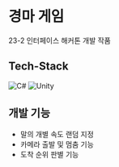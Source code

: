 # 경마 게임

23-2 인터페이스 해커톤 개발 작품

## Tech-Stack

![C#](https://img.shields.io/badge/c%23-%23239120.svg?style=for-the-badge&logo=csharp&logoColor=white)
![Unity](https://img.shields.io/badge/unity-%23000000.svg?style=for-the-badge&logo=unity&logoColor=white)

## 개발 기능

-   말의 개별 속도 랜덤 지정
-   카메라 출발 및 멈춤 기능
-   도착 순위 판별 기능
